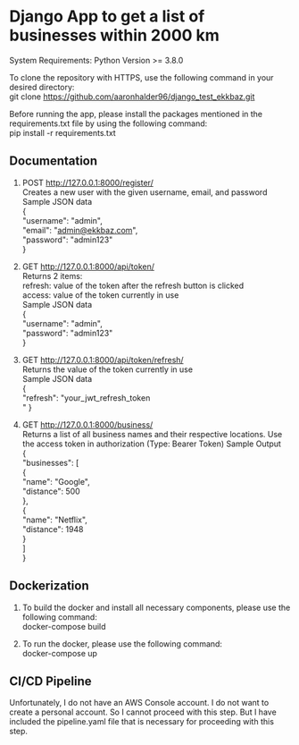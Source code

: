# Django App to get a list of businesses within 2000 km

System Requirements: Python Version >= 3.8.0

To clone the repository with HTTPS, use the following command in your desired directory:<br />
git clone https://github.com/aaronhalder96/django_test_ekkbaz.git

Before running the app, please install the packages mentioned in the requirements.txt file by using the following command:<br />
pip install -r requirements.txt

## Documentation

1. POST http://127.0.0.1:8000/register/   <br />
Creates a new user with the given username, email, and password <br />
Sample JSON data    <br />
{  <br />
    "username": "admin",  <br />
    "email": "admin@ekkbaz.com",  <br />
    "password": "admin123"  <br />
}

2. GET http://127.0.0.1:8000/api/token/ <br />
Returns 2 items: <br />
refresh: value of the token after the refresh button is clicked <br />
access: value of the token currently in use <br />
Sample JSON data    <br />
{  <br />
    "username": "admin",  <br />
    "password": "admin123"  <br />
}

3. GET http://127.0.0.1:8000/api/token/refresh/ <br />
Returns the value of the token currently in use <br />
Sample JSON data    <br />
{   <br />
    "refresh": "your_jwt_refresh_token <br />"
}

4. GET http://127.0.0.1:8000/business/   <br />
Returns a list of all business names and their respective locations. Use the access token in authorization (Type: Bearer Token)
Sample Output   <br />
{   <br />
    "businesses": [   <br />
        {   <br />
            "name": "Google",   <br />
            "distance": 500   <br />
        },   <br />
        {   <br />
            "name": "Netflix",   <br />
            "distance": 1948   <br />
        }   <br />
    ]   <br />
}

## Dockerization

1. To build the docker and install all necessary components, please use the following command: <br />
docker-compose build

2. To run the docker, please use the following command: <br />
docker-compose up

## CI/CD Pipeline

Unfortunately, I do not have an AWS Console account. I do not want to create a personal account. So I cannot proceed with this step. But 
I have included the pipeline.yaml file that is necessary for proceeding with this step.
